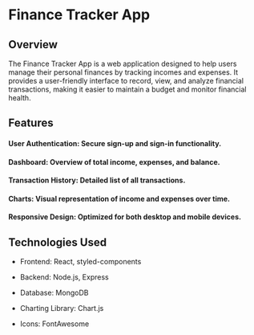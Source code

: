 # Finance Tracker App

## Overview

The Finance Tracker App is a web application designed to help users manage their personal finances by tracking incomes and expenses. It provides a user-friendly interface to record, view, and analyze financial transactions, making it easier to maintain a budget and monitor financial health.

## Features

#### User Authentication: Secure sign-up and sign-in functionality.

#### Dashboard: Overview of total income, expenses, and balance.

#### Transaction History: Detailed list of all transactions.

#### Charts: Visual representation of income and expenses over time.

#### Responsive Design: Optimized for both desktop and mobile devices.

## Technologies Used

* Frontend: React, styled-components

* Backend: Node.js, Express 

* Database: MongoDB 

* Charting Library: Chart.js

* Icons: FontAwesome





